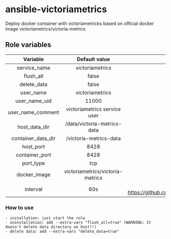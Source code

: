 # ansible-victoriametrics
Deploy docker container with victoriametricks based on official docker image victoriametrics/victoria-metrics

## Role variables
| Variable | Default value | Description |
| :---:        |     :---:      |         :---: |  
service_name                    |       victoriametrics                     |   Service name
flush_all                       |       false                               |
delete_data                     |       false                               |
user_name                       |       victoriametrics                     |   User
user_name_uid                   |       11000                               |   User ID
user_name_comment               |       victoriametrics service user        |   Comment
host_data_dir                   |       /data/victoria-metrics-data         |   Data directory on host
container_data_dir              |       /victoria-metrics-data              |   Container data directory
host_port                       |       8428                                |   Port on host
container_port                  |       8428                                |   Container port
port_type                       |       tcp                                 |   Port type
docker_image                    |       victoriametrics/victoria-metrics    |   Docker image
interval                        |       60s                                 |   Deduplication option (see https://github.com/VictoriaMetrics/VictoriaMetrics#deduplication)

### How to use
    - installation: just start the role
    - uninstallation: add --extra-vars "flush_all=true" (WARNING: It doesn't delete data directory on host!!)
    - delete data: add --extra-vars "delete_data=true"
